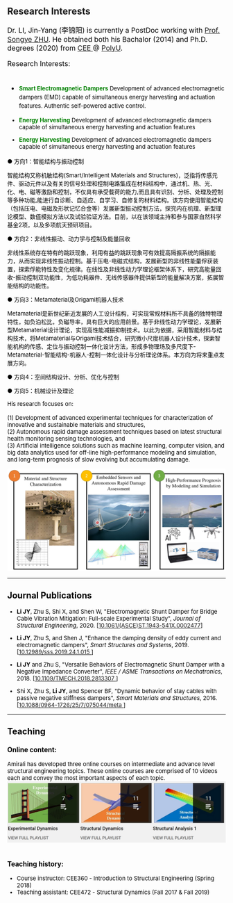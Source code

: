 ## Research Interests

<font color=black size=3> Dr. LI, Jin-Yang (李锦阳) is currently a PostDoc working with <a href="https://songyezhu.wixsite.com/mysite">Prof. Songye ZHU</a>.
He obtained both his Bachalor (2014) and Ph.D. degrees (2020) from <a href="https://www.polyu.edu.hk/en/cee/"> CEE </a> @ <a href="https://polyu.edu.hk/"> PolyU</a>.

Research Interests: <br><br>
- **<font color=green size=2.5>Smart Electromagnetic Dampers**<font color=black size=2>
Development of advanced electromagnetic dampers (EMD) capable of simultaneous energy harvesting and actuation features. Authentic self-powered active control.

- **<font color=green size=2.5>Energy Harvesting**<font color=black size=2>
Development of advanced electromagnetic dampers capable of simultaneous energy harvesting and actuation features

- **<font color=green size=2.5>Energy Harvesting**<font color=black size=2>
Development of advanced electromagnetic dampers capable of simultaneous energy harvesting and actuation features

● 方向1：智能结构与振动控制

智能结构又称机敏结构(Smart/Intelligent Materials and Structures)，泛指将传感元件、驱动元件以及有关的信号处理和控制电路集成在材料结构中，通过机、热、光、化、电、磁等激励和控制，不仅具有承受载荷的能力,而且具有识别、分析、处理及控制等多种功能,能进行自诊断、自适应、自学习、自修复的材料结构。该方向使用智能结构（包括压电、电磁及形状记忆合金等）发展新型振动控制方法，探究内在机理、新型理论模型、数值模拟方法以及试验验证方法。目前，以在该领域主持和参与国家自然科学基金2项，以及多项航天预研项目。

● 方向2：非线性振动、动力学与控制及能量回收

非线性系统存在特有的跳跃现象，利用有益的跳跃现象可有效提高隔振系统的隔振能力，从而实现非线性振动控制。基于压电-电磁式结构，发展新型的非线性能量俘获装置，探索俘能特性及变化规律。在线性及非线性动力学理论框架体系下，研究高能量回收-振动控制双功能性，为低功耗器件、无线传感器件提供新型的能量解决方案，拓展智能结构的功能性。

● 方向3：Metamaterial及Origami机器人技术

Metamaterial是新世纪新近发展的人工设计结构，可实现常规材料所不具备的独特物理特性，如负泊松比，负磁导率，具有巨大的应用前景。基于非线性动力学理论，发展新型Metamaterial设计理论，实现高性能减振抑制技术。以此为依据，采用智能材料与结构技术，将Metamaterial与Origami技术结合，研究微小尺度机器人设计技术，探索智能机构的传感、定位与振动控制一体化设计方法，形成多物理场及多尺度下-Metamaterial-智能结构-机器人-控制一体化设计与分析理论体系。本方向为将来重点发展方向。

● 方向4：空间结构设计、分析、优化与控制

● 方向5：机械设计及理论

His research focuses on: <br><br>
(1) Development of advanced experimental techniques for characterization of innovative and sustainable materials and structures, <br>
(2) Autonomous rapid damage assessment techniques based on latest structural health monitoring sensing technologies, and <br>
(3) Artificial intelligence solutions such as machine learning, computer vision, and big data analytics used for off-line high-performance modeling and simulation, and long-term prognosis of slow evolving but accumulating damage.

![Research Topics](ResearchTopics.jpg "Title")

---

## Journal Publications

* **Li JY**, Zhu S, Shi X, and Shen W, "Electromagnetic Shunt Damper for Bridge Cable Vibration Mitigation: Full-scale Experimental Study", *Journal of Structural Engineering*, 2020. [<a href="https://ascelibrary.org/doi/full/10.1061/%28ASCE%29ST.1943-541X.0002477">10.1061/(ASCE)ST.1943-541X.0002477</a>]

* **Li JY**, Zhu S, and Shen J, "Enhance the damping density of eddy current and electromagnetic dampers", *Smart Structures and Systems*, 2019. [<a href="https://doi.org/10.12989/sss.2019.24.1.015">10.12989/sss.2019.24.1.015 </a>]

* **Li JY** and Zhu S, "Versatile Behaviors of Electromagnetic Shunt Damper with a Negative Impedance Converter", *IEEE / ASME Transactions on Mechatronics*, 2018. [<a href="https://ieeexplore.ieee.org/document/8309311">10.1109/TMECH.2018.2813307 </a>]

* Shi X, Zhu S, **Li JY**, and Spencer BF, "Dynamic behavior of stay cables with passive negative stiffness dampers", *Smart Materials and Structures*, 2016. [<a href="https://iopscience.iop.org/article/10.1088/0964-1726/25/7/075044/meta">10.1088/0964-1726/25/7/075044/meta </a>]


---
## Teaching
### Online content: <br>
Amirali has developed three online courses on intermediate and advance level structural engineering topics. These online courses are comprised of 10 videos each and convey the most important aspects of each topic.
<br>
[![Youtube Videos](teaching.jpg "Title")](https://www.youtube.com/user/amirali23/playlists?view_as=subscriber)
<br><br>
### Teaching history:
- Course instructor: CEE360 - Introduction to Structural Engineering (Spring 2018)
- Teaching assistant: CEE472 - Structural Dynamics (Fall 2017 & Fall 2019)
<br><br>
